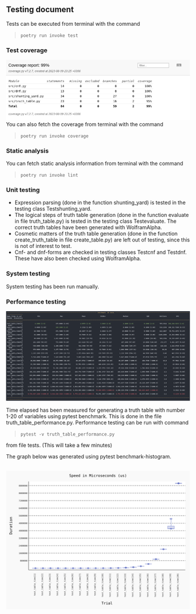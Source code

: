 ## Testing document <br>
Tests can be executed from terminal with the command <br>

>`poetry run invoke test`

### Test coverage
![coverage report](/Documentation/Images/coverage_09.08.PNG) <br>
You can also fetch the coverage from terminal with the command  <br>
>`poetry run invoke coverage`

### Static analysis
You can fetch static analysis information from terminal with the command <br>

>`poetry run invoke lint`

### Unit testing
- Expression parsing (done in the function shunting_yard) is tested in the testing class Testshunting_yard. <br>
- The logical steps of truth table generation (done in the function evaluate in file truth_table.py) is tested in the testing class Testevaluate. The correct truth tables have been generated with WolframAlpha.
- Cosmetic matters of the truth table generation (done in the function create_truth_table in file create_table.py) are left out of testing, since this is not of interest to test.
- Cnf- and dnf-forms are checked in testing classes Testcnf and Testdnf. These have also been checked using WolframAlpha.

### System testing
System testing has been run manually.

### Performance testing
![coverage report](/Documentation/Images/execution_times.png) <br>

Time elapsed has been measured for generating a truth table with number 1-20 of variables using pytest benchmark. This is done in the file truth_table_performance.py. Performance testing can be run with command <br>
>`pytest -v truth_table_performance.py` <br>

from file tests. (This will take a few minutes)

The graph below was generated using pytest benchmark-histogram. <br>
<br>

![coverage report](/Documentation/Images/my_benchmark.svg) <br>
